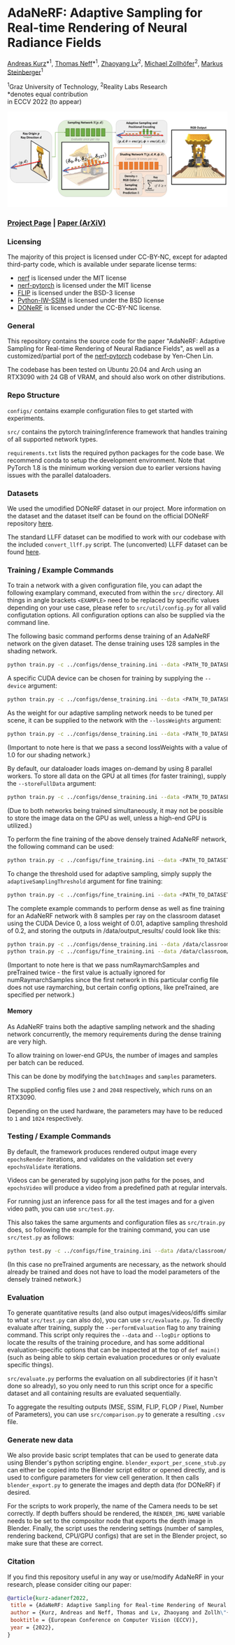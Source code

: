 # AdaNeRF: Adaptive Sampling for Real-time Rendering of Neural Radiance Fields
 [Andreas Kurz](https://online.tugraz.at/tug_online/visitenkarte.show_vcard?pPersonenGruppe=3&pPersonenId=D715516087483BD3)\*<sup>1</sup>,
 [Thomas Neff](https://thomasneff.github.io/)\*<sup>1</sup>,
 [Zhaoyang Lv](https://lvzhaoyang.github.io/)<sup>2</sup>,
 [Michael Zollhöfer](https://zollhoefer.com/)<sup>2</sup>,
 [Markus Steinberger](https://www.markussteinberger.net/)<sup>1</sup>

 <sup>1</sup>Graz University of Technology, <sup>2</sup>Reality Labs Research  
  \*denotes equal contribution  
in ECCV 2022 (to appear)

<img src='adanerf_teaser.png'/>

### [Project Page](https://thomasneff.github.io/adanerf/) | [Paper (ArXiV)](https://arxiv.org/abs/2207.10312)

### Licensing
The majority of this project is licensed under CC-BY-NC, except for adapted third-party code, which is available under separate license terms:

* [nerf](https://github.com/bmild/nerf) is licensed under the MIT license
* [nerf-pytorch](https://github.com/yenchenlin/nerf-pytorch) is licensed under the MIT license
* [FLIP](https://github.com/NVlabs/flip) is licensed under the BSD-3 license
* [Python-IW-SSIM](https://github.com/Jack-guo-xy/Python-IW-SSIM) is licensed under the BSD license
* [DONeRF](https://github.com/facebookresearch/DONERF) is licensed under the CC-BY-NC license.


### General
This repository contains the source code for the paper "AdaNeRF: Adaptive Sampling for Real-time Rendering of Neural Radiance Fields", as well as a customized/partial port of the [nerf-pytorch](https://github.com/yenchenlin/nerf-pytorch) codebase by Yen-Chen Lin.

The codebase has been tested on Ubuntu 20.04 and Arch using an RTX3090 with 24 GB of VRAM, and should also work on other distributions.

### Repo Structure
`configs/` contains example configuration files to get started with experiments.

`src/` contains the pytorch training/inference framework that handles training of all supported network types.

`requirements.txt` lists the required python packages for the code base. We recommend conda to setup the development environment. Note that PyTorch 1.8 is the minimum working version due to earlier versions having issues with the parallel dataloaders.


### Datasets
We used the umodified DONeRF dataset in our project. More information on the dataset and the dataset itself can be found on the official DONeRF repository [here](https://github.com/facebookresearch/DONERF).

The standard LLFF dataset can be modified to work with our codebase with the included `convert_llff.py` script. The (unconverted) LLFF dataset can be found [here](https://www.matthewtancik.com/nerf).

### Training / Example Commands
To train a network with a given configuration file, you can adapt the following examplary command, executed from within the `src/` directory. All things in angle brackets `<EXAMPLE>` need to be replaced by specific values depending on your use case, please refer to `src/util/config.py` for all valid configutation options. All configuration options can also be supplied via the command line.

The following basic command performs dense training of an AdaNeRF network on the given dataset. The dense training uses 128 samples in the shading network.

```bash
python train.py -c ../configs/dense_training.ini --data <PATH_TO_DATASET_DIRECTORY> --logDir <PATH_TO_OUTPUT_DIRECTORY> 
```

A specific CUDA device can be chosen for training by supplying the `--device` argument:

```bash
python train.py -c ../configs/dense_training.ini --data <PATH_TO_DATASET_DIRECTORY> --logDir <PATH_TO_OUTPUT_DIRECTORY> --device <DEVICE_ID>
```

As the weight for our adaptive sampling network needs to be tuned per scene, it can be supplied to the network with the `--lossWeights` argument:

```bash
python train.py -c ../configs/dense_training.ini --data <PATH_TO_DATASET_DIRECTORY> --logDir <PATH_TO_OUTPUT_DIRECTORY> --device <DEVICE_ID> --lossWeights <LOSS_WEIGHT_PER_SCENE> --lossWeights 1.0
```

(Important to note here is that we pass a second lossWeights with a value of 1.0 for our shading network.)

By default, our dataloader loads images on-demand by using 8 parallel workers. To store all data on the GPU at all times (for faster training), supply the `--storeFullData` argument:

```bash
python train.py -c ../configs/dense_training.ini --data <PATH_TO_DATASET_DIRECTORY> --logDir <PATH_TO_OUTPUT_DIRECTORY> --device <DEVICE_ID> --lossWeights <LOSS_WEIGHT_PER_SCENE> --lossWeights 1.0 --storeFullData
```

(Due to both networks being trained simultaneously, it may not be possible to store the image data on the GPU as well, unless a high-end GPU is utilized.)

To perform the fine training of the above densely trained AdaNeRF network, the following command can be used:

```bash
python train.py -c ../configs/fine_training.ini --data <PATH_TO_DATASET_DIRECTORY> --logDir <PATH_TO_OUTPUT_DIRECTORY> --lossWeights <LOSS_WEIGHT_PER_SCENE> --lossWeights 1.0 --preTrained <PATH_TO_DENSE_NETWORK> --preTrained <PATH_TO_DENSE_NETWORK>
```

To change the threshold used for adaptive sampling, simply supply the `adaptiveSamplingThreshold` argument for fine training:

```bash
python train.py -c ../configs/fine_training.ini --data <PATH_TO_DATASET_DIRECTORY> --logDir <PATH_TO_OUTPUT_DIRECTORY> --lossWeights <LOSS_WEIGHT_PER_SCENE> --lossWeights 1.0 --preTrained <PATH_TO_DENSE_NETWORK> --preTrained <PATH_TO_DENSE_NETWORK> --adaptiveSamplingThreshold <THRESHOLD>
```

The complete example commands to perform dense as well as fine training for an AdaNeRF network with 8 samples per ray on the classroom dataset using the CUDA Device 0, a loss weight of 0.01, adaptive sampling threshold of 0.2, and storing the outputs in /data/output_results/ could look like this:

```bash
python train.py -c ../configs/dense_training.ini --data /data/classroom/ --logDir /data/output_results/  --device 0 --lossWeights 0.01 --lossWeights 1.0
python train.py -c ../configs/fine_training.ini --data /data/classroom/ --logDir /data/output_results/ --device 0 --lossWeights 0.01 --lossWeights 1.0 --preTrained /data/output_results/ --preTrained /data/output_results/ --adaptiveSamplingThreshold 0.2 --numRaymarchSamples 8 --numRaymarchSamples 8
```

(Important to note here is that we pass numRaymarchSamples and preTrained twice - the first value is actually ignored for numRaymarchSamples since the first network in this particular config file does not use raymarching, but certain config options, like preTrained, are specified per network.)

#### Memory
As AdaNeRF trains both the adaptive sampling network and the shading network concurrently, the memory requirements during the dense training are very high.

To allow training on lower-end GPUs, the number of images and samples per batch can be reduced.

This can be done by modifying the `batchImages` and `samples` parameters.

The supplied config files use `2` and `2048` respectively, which runs on an RTX3090.

Depending on the used hardware, the parameters may have to be reduced to `1` and `1024` respectively.

### Testing / Example Commands

By default, the framework produces rendered output image every `epochsRender` iterations, and validates on the validation set every `epochsValidate` iterations.

Videos can be generated by supplying json paths for the poses, and `epochsVideo` will produce a video from a predefined path at regular intervals. 

For running just an inference pass for all the test images and for a given video path, you can use `src/test.py`. 

This also takes the same arguments and configuration files as `src/train.py` does, so following the example for the training command, you can use `src/test.py` as follows:

```bash
python test.py -c ../configs/fine_training.ini --data /data/classroom/ --logDir /data/output_results/ --device 0 --lossWeights 0.01 --lossWeights 1.0 --adaptiveSamplingThreshold 0.2 --numRaymarchSamples 8 --numRaymarchSamples 8 --camPath cam_path_rotate --outputVideoName cam_path_rotate --videoFrames 300
```

(In this case no preTrained arguments are necessary, as the network should already be trained and does not have to load the model parameters of the densely trained network.)

### Evaluation

To generate quantitative results (and also output images/videos/diffs similar to what `src/test.py` can also do), you can use `src/evaluate.py`. 
To directly evaluate after training, supply the `--performEvaluation` flag to any training command.
This script only requires the `--data` and `--logDir` options to locate the results of the training procedure, and has some additional evaluation-specific options that can be inspected at the top of `def main()` (such as being able to skip certain evaluation procedures or only evaluate specific things).

`src/evaluate.py` performs the evaluation on all subdirectories (if it hasn't done so already), so you only need to run this script once for a specific dataset and all containing results are evaluated sequentially.

To aggregate the resulting outputs (MSE, SSIM, FLIP, FLOP / Pixel, Number of Parameters), you can use `src/comparison.py` to generate a resulting `.csv` file.

### Generate new data

We also provide basic script templates that can be used to generate data using Blender's python scripting engine. `blender_export_per_scene_stub.py` can either be copied into the Blender script editor or opened directly, and is used to configure parameters for view cell generation. It then calls `blender_export.py` to generate the images and depth data (for DONeRF) if desired.

For the scripts to work properly, the name of the Camera needs to be set correctly. If depth buffers should be rendered, the `RENDER_IMG_NAME` variable needs to be set to the compositor node that exports the depth image in Blender. 
Finally, the script uses the rendering settings (number of samples, rendering backend, CPU/GPU configs) that are set in the Blender project, so make sure that these are correct.

### Citation

If you find this repository useful in any way or use/modify AdaNeRF in your research, please consider citing our paper:


```bibtex
@article{kurz-adanerf2022,
 title = {AdaNeRF: Adaptive Sampling for Real-time Rendering of Neural Radiance Fields},
 author = {Kurz, Andreas and Neff, Thomas and Lv, Zhaoyang and Zollh\"{o}fer, Michael and Steinberger, Markus},
 booktitle = {European Conference on Computer Vision (ECCV)},
 year = {2022},
}
```


